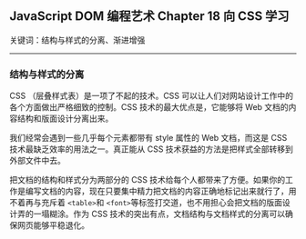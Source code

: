 ## JavaScript DOM 编程艺术 Chapter 18  向 CSS 学习

关键词：结构与样式的分离、渐进增强

---

### 结构与样式的分离

CSS （层叠样式表）是一项了不起的技术。CSS 可以让人们对网站设计工作中的各个方面做出严格细致的控制。CSS 技术的最大优点是，它能够将 Web 文档的内容结构和版面设计分离出来。

我们经常会遇到一些几乎每个元素都带有 style 属性的 Web 文档，而这是 CSS 技术最缺乏效率的用法之一。真正能从 CSS 技术获益的方法是把样式全部转移到外部文件中去。

把文档的结构和样式分为两部分的 CSS 技术给每个人都带来了方便。如果你的工作是编写文档的内容，现在只要集中精力把文档的内容正确地标记出来就行了，用不着再与充斥着 `<table>`和 `<font>`等标签打交道，也不用担心会把文档的版面设计弄的一塌糊涂。作为 CSS 技术的突出有点，文档结构与文档样式的分离可以确保网页能够平稳退化。